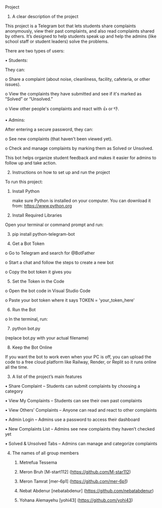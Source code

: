 Project 
1. A clear description of the project

This project is a Telegram bot that lets students share complaints anonymously, view their past complaints, and also read complaints shared by others. It’s designed to help students speak up and help the admins (like school staff or student leaders) solve the problems.

There are two types of users:

•	Students:

They can:

o	Share a complaint (about noise, cleanliness, facility, cafeteria, or other issues).

o	View the complaints they have submitted and see if it's marked as “Solved” or “Unsolved.”

o	View other people's complaints and react with 👍 or 👎.

•	Admins:

After entering a secure password, they can:

o	See new complaints (that haven’t been viewed yet).

o	Check and manage complaints by marking them as Solved or Unsolved.

This bot helps organize student feedback and makes it easier for admins to follow up and take action.


2. Instructions on how to set up and run the project
   
To run this project:

1.	Install Python

  	make sure Python is installed on your computer. You can download it from: https://www.python.org
  	
2.	Install Required Libraries
   
Open your terminal or command prompt and run:

3.	pip install python-telegram-bot
   
4.	Get a Bot Token
   
o	Go to Telegram and search for @BotFather

o	Start a chat and follow the steps to create a new bot

o	Copy the bot token it gives you

5.	Set the Token in the Code

o	Open the bot code in Visual Studio Code

o	Paste your bot token where it says TOKEN = 'your_token_here'

6.	Run the Bot
	
o	In the terminal, run:

7.	python bot.py
   
(replace bot.py with your actual filename)

8.	Keep the Bot Online
   
If you want the bot to work even when your PC is off, you can upload the code to a free cloud platform like Railway, Render, or Replit so it runs online all the time.


3. A list of the project’s main features
   
•	Share Complaint – Students can submit complaints by choosing a category

•	View My Complaints – Students can see their own past complaints

•	View Others’ Complaints – Anyone can read and react to other complaints

•	Admin Login – Admins use a password to access their dashboard

•	New Complaints List – Admins see new complaints they haven’t checked yet

•	Solved & Unsolved Tabs – Admins can manage and categorize complaints

4. The names of all group members

   1. Metrefua Tessema

   2. Meron Bruh [M-start112] (https://github.com/M-star112)

   3. Meron Tamrat [mer-6p1]  (https://github.com/mer-6p1)

   4. Nebat Abdenur  [nebatabdenur] (https://github.com/nebatabdenur)

   5. Yohana Alemayehu  [yohi43] (https://github.com/yohi43)

   

   

